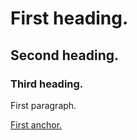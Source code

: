 <!DOCTYPE html>
<html lang="en">
<body>
<h1>First heading.</h1>
<h2>Second heading.</h2>
<h3>Third heading.</h3>
<p>First paragraph.</p>
<a href="GitHub">First anchor.</a>
</body>
</html>
